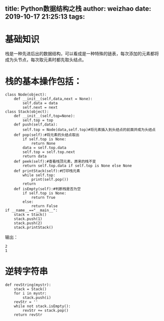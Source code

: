 title: Python数据结构之栈
author: weizhao
date: 2019-10-17 21:25:13
tags:
---
# 基础知识 
栈是一种先进后出的数据结构，可以看成是一种特殊的链表，每次添加的元素都将成为头节点，每次取元素时都先取头结点。
# 栈的基本操作包括：
~~~
class Node(object):
    def __init__(self,data,next = None):
        self.data = data
        self.next = next
class Stack(object):
    def __init__(self,top=None):
        self.top = top
    def push(self,data):
        self.top = Node(data,self.top)#将元素插入到头结点的前面并成为头结点
    def pop(self):#将元素的头结点取出
        if self.top is None:
            return None
        data = self.top.data
        self.top = self.top.next
        return data
    def peek(self):#查看栈顶元素，原来的栈不变
        return self.top.data if self.top is None else None
    def printStack(self):#打印栈元素
        while self.top:
            print(self.pop())
        return 
    def isEmpty(self):#判断栈是否为空
        if self.top is None:
            return True
        else:
            return False
if __name__=="__main__":
    stack = Stack()
    stack.push(1)
    stack.push(2)
    stack.printStack()
~~~
输出：
~~~
2
1
~~~
# 逆转字符串
~~~
def revString(mystr):
	stack = Stack()
    for i in mystr:
    	stack.push(i)
    revStr = ''
    while not stack.isEmpty():
    	revStr += stack.pop()
    return revStr
~~~